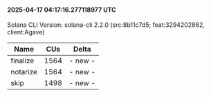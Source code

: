 #### 2025-04-17 04:17:16.277118977 UTC

Solana CLI Version: solana-cli 2.2.0 (src:8b11c7d5; feat:3294202862, client:Agave)

| Name | CUs | Delta |
|------|------|-------|
| finalize | 1564 | - new - |
| notarize | 1564 | - new - |
| skip | 1498 | - new - |

